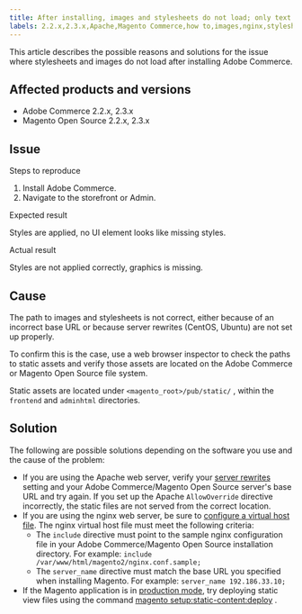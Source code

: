 ```yaml
---
title: After installing, images and stylesheets do not load; only text displays, no graphics
labels: 2.2.x,2.3.x,Apache,Magento Commerce,how to,images,nginx,stylesheets, Adobe Commerce,Magento Open Source
---
```


This article describes the possible reasons and solutions for the issue where stylesheets and images do not load after installing Adobe Commerce.

## Affected products and versions

* Adobe Commerce 2.2.x, 2.3.x
* Magento Open Source 2.2.x, 2.3.x

## Issue

 <span class="wysiwyg-underline">Steps to reproduce</span>

1. Install Adobe Commerce.
1. Navigate to the storefront or Admin.

 <span class="wysiwyg-underline">Expected result</span>

Styles are applied, no UI element looks like missing styles.

 <span class="wysiwyg-underline">Actual result</span>

Styles are not applied correctly, graphics is missing.

## Cause

The path to images and stylesheets is not correct, either because of an incorrect base URL or because server rewrites (CentOS, Ubuntu) are not set up properly.

To confirm this is the case, use a web browser inspector to check the paths to static assets and verify those assets are located on the Adobe Commerce or Magento Open Source file system.

Static assets are located under `<magento_root>/pub/static/` , within the `frontend` and `adminhtml` directories.

## Solution

The following are possible solutions depending on the software you use and the cause of the problem:

* If you are using the Apache web server, verify your [server rewrites](https://devdocs.magento.com/guides/v2.3/install-gde/prereq/apache.html#apache-help-rewrite) setting and your Adobe Commerce/Magento Open Source server's base URL and try again. If you set up the Apache `AllowOverride` directive incorrectly, the static files are not served from the correct location.    
* If you are using the nginx web server, be sure to [configure a virtual host file](https://devdocs.magento.com/guides/v2.3/install-gde/prereq/nginx.html#configure-nginx-ubuntu). The nginx virtual host file must meet the following criteria:    
    * The `include` directive must point to the sample nginx configuration file in your Adobe Commerce/Magento Open Source installation directory. For example:    `include /var/www/html/magento2/nginx.conf.sample;`    
    * The `server_name` directive must match the base URL you specified when installing Magento. For example: `server_name 192.186.33.10;`    
* If the Magento application is in [production mode](https://devdocs.magento.com/guides/v2.3/config-guide/bootstrap/magento-modes.html#production-mode), try deploying static view files using the command [magento setup:static-content:deploy](https://devdocs.magento.com/guides/v2.3/install-gde/install/cli/install-cli-subcommands-maint.html) .    
